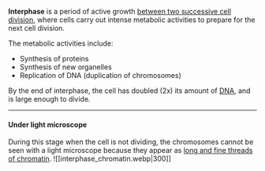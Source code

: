 **Interphase** is a period of active growth <u>between two successive cell division</u>, where cells carry out intense metabolic activities to prepare for the next cell division.

The metabolic activities include:
- Synthesis of proteins
- Synthesis of new organelles
- Replication of DNA (duplication of chromosomes)

By the end of interphase, the cell has doubled (2x) its amount of <u>DNA</u>, and is large enough to divide.

<hr>

#### Under light microscope
During this stage when the cell is not dividing, the chromosomes cannot be seen with a light microscope because they appear as <u>long and fine threads of chromatin</u>.
![[interphase_chromatin.webp|300]]
